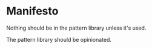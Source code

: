 # Manifesto

Nothing should be in the pattern library unless it's used.

The pattern library should be opinionated. 
